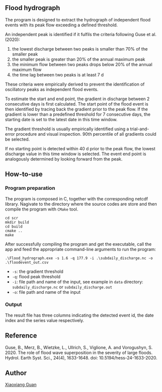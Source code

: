 ## Flood hydrograph

The program is designed to extract the hydrograph of  independent flood events with its peak flow exceeding a defined threshold.

An independent peak is identified if it fulfils the criteria following Guse et al. (2020): 

1. the lowest discharge between two peaks is smaller than 70% of the smaller peak 
2. the smaller peak is greater than 20% of the annual maximum peak
3. the minimum flow between two peaks drops below 20% of the annual maximum flow 
4. the time lag between two peaks is at least 7 d

These criteria were empirically derived to prevent the identification of oscillatory peaks as independent flood events.

To estimate the start and end point, the gradient in discharge between 2 consecutive days is first calculated. The start point of the flood event is then identified by tracing back the gradient prior to the peak flow. If the gradient is lower than a predefined threshold for 7 consecutive days, the starting date is set to the latest date in this time window. 

The gradient threshold is usually empirically identified using a trial-and-error procedure and visual inspection. 90th percentile of all gradients could be selected. 

If no starting point is detected within 40 d prior to the peak flow, the lowest discharge value in this time window is selected. The event end point is analogously determined by looking forward from the peak.


## How-to-use

### Program preparation

The program is composed in C, together with the corresponding netcdf library. Nagivate to the directory where the source codes are store and then compile the program with `CMake` tool.

```
cd scr
mkdir build
cd build
cmake ..
make
```

After successfully compiling the program and get the executable, call the app and feed the appropriate command-line arguments to run the program:

```
.\Flood_hydrograph.exe -s 1.6 -q 177.9 -i .\subdaily_discharge.nc -o .\floodevent_out.csv
```

- `-s`: the gradient threshold
- `-q`: flood peak threshold
- `-i`: file path and name of the input, see example in `data` directory: `subdaily_discharge.nc` or `subdaily_discharge.out`
- `-o`: file path and name of the input

### Output

The result file has three columns indicating the detected event id, the date index and the series value respectively.


## Reference

Guse, B., Merz, B., Wietzke, L., Ullrich, S., Viglione, A. and Vorogushyn, S.  2020.  The role of flood wave superposition in the severity of large floods. Hydrol. Earth Syst. Sci., 24(4), 1633-1648. doi: 10.5194/hess-24-1633-2020.

## Author

[Xiaoxiang Guan](https://www.gfz-potsdam.de/staff/guan.xiaoxiang/sec44)
